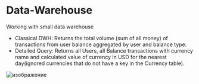 # Data-Warehouse

Working with small data warehouse

- Classical DWH: Returns the total volume (sum of all money) of transactions from user balance aggregated by user and balance type.
- Detailed Query: Returns all Users, all Balance transactions with currency name and calculated value of currency in USD for the nearest day(ignored currencies that do not have a key in the Currency table).

![изображение](https://github.com/ceskare/Data-Warehouse/assets/62737241/eff9ca65-55d7-4a95-a0fb-0b4cc7f3028d)
